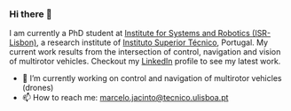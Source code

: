 ### Hi there 👋

I am currently a PhD student at [Institute for Systems and Robotics (ISR-Lisbon)](https://welcome.isr.tecnico.ulisboa.pt/projects_cat/dsor/), a research institute of [Instituto Superior Técnico](https://tecnico.ulisboa.pt/en), Portugal. My current work results from the intersection of control, navigation and vision of multirotor vehicles. Checkout my [LinkedIn](https://www.linkedin.com/in/marcelo-jacinto/) profile to see my latest work.

- 🤖 I’m currently working on control and navigation of multirotor vehicles (drones)
- 📫 How to reach me: marcelo.jacinto@tecnico.ulisboa.pt
